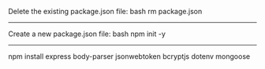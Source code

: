 Delete the existing package.json file:
bash
rm package.json
***************************
Create a new package.json file:
bash
npm init -y
*****************
npm install express body-parser jsonwebtoken bcryptjs dotenv mongoose

